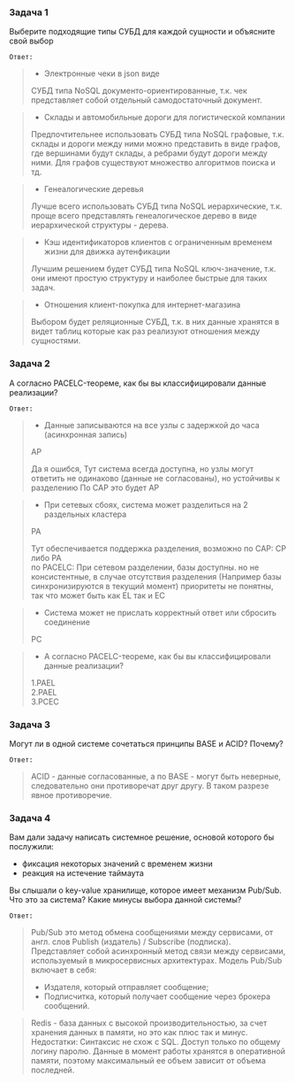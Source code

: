 ### Задача 1
Выберите подходящие типы СУБД для каждой сущности и объясните свой выбор

`Ответ:`

>- Электронные чеки в json виде
>
>СУБД типа NoSQL документо-ориентированные, т.к. чек представляет собой отдельный самодостаточный документ.

>- Склады и автомобильные дороги для логистической компании
> 
>Предпочтительнее использовать СУБД типа NoSQL графовые, т.к. склады и дороги между ними можно представить в виде графов, 
>где вершинами будут склады, а ребрами будут дороги между ними. Для графов существуют множество алгоритмов поиска и тд.

>- Генеалогические деревья
>
>Лучше всего использовать СУБД типа NoSQL иерархические, т.к. проще всего представлять генеалогическое дерево в виде иерархической структуры - дерева.

>- Кэш идентификаторов клиентов с ограниченным временем жизни для движка аутенфикации
>
>Лучшим решением будет СУБД типа NoSQL ключ-значение, т.к. они имеют простую структуру и наиболее быстрые для таких задач.

>- Отношения клиент-покупка для интернет-магазина
>
>Выбором будет реляционные СУБД, т.к. в них данные хранятся в видет таблиц которые как раз реализуют отношения между сущностями.

### Задача 2
А согласно PACELC-теореме, как бы вы классифицировали данные реализации?

`Ответ:`

>- Данные записываются на все узлы с задержкой до часа (асинхронная запись)
> 
> AP
> 
>Да я ошибся, Тут система всегда доступна, но узлы могут ответить не одинаково (данные не согласованы), но устойчивы к разделению
По CAP это будет AP

>- При сетевых сбоях, система может разделиться на 2 раздельных кластера
> 
> PA
> 
> Тут обеспечивается поддержка разделения, возможно 
по CAP: CP либо PA<br>
по PACELC: При сетевом разделении, базы доступны. но не консистентные, в случае отсутствия разделения 
> (Например базы синхронизируются в текущий момент) приоритеты не понятны, так что может быть как EL так и EC

>- Система может не прислать корректный ответ или сбросить соединение
> 
> PC

>- А согласно PACELC-теореме, как бы вы классифицировали данные реализации?
> 
> 1.PAEL<br>
> 2.PAEL<br>
> 3.PCEC

### Задача 3
Могут ли в одной системе сочетаться принципы BASE и ACID? Почему?

`Ответ:`

>ACID - данные согласованные, а по BASE - могут быть неверные, следовательно они противоречат друг другу. 
В таком разрезе явное противоречие.

### Задача 4
Вам дали задачу написать системное решение, основой которого бы послужили:

- фиксация некоторых значений с временем жизни
- реакция на истечение таймаута

Вы слышали о key-value хранилище, которое имеет механизм Pub/Sub. Что это за система? Какие минусы выбора данной системы?

`Ответ:`

>Pub/Sub это метод обмена сообщениями между сервисами, от англ. слов Publish (издатель) / Subscribe (подписка). 
><br>Представляет собой асинхронный метод связи между сервисами, используемый в микросервисных архитектурах. Модель Pub/Sub включает в себя:
>- Издателя, который отправляет сообщение;
>- Подписчитка, который получает сообщение через брокера сообщений.

>Redis - база данных с высокой производительностью, за счет хранения данных в памяти, но это как плюс так и минус.<br>
> Недостатки: Синтаксис не схож с SQL. Доступ только по общему логину паролю. Данные в момент работы хранятся в оперативной памяти, поэтому максимальный ее объем зависит от объема последней.